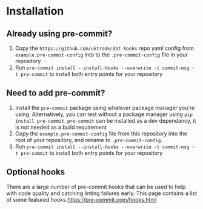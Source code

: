 # Installation

## Already using pre-commit?

1. Copy the `https://github.com/uktrade/dbt-hooks` repo yaml config from `example.pre-commit-config` into to the `.pre-commit-config` file in your repository
1. Run `pre-commit install --install-hooks --overwrite -t commit-msg -t pre-commit` to install both entry points for your repository

## Need to add pre-commit?

1. Install the `pre-commit` package using whatever package manager you're using. Alternatively, you can test without a package manager using `pip install pre-commit`. `pre-commit` can be installed as a dev dependancy, it is not needed as a build requirement
1. Copy the `example.pre-commit-config` file from this repository into the root of your repository, and rename to `.pre-commit-config`.
1. Run `pre-commit install --install-hooks --overwrite -t commit-msg -t pre-commit` to install both entry points for your repository

## Optional hooks

There are a large number of pre-commit hooks that can be used to help with code quality and catching linting failures early. This page contains a list of some featured hooks https://pre-commit.com/hooks.html
